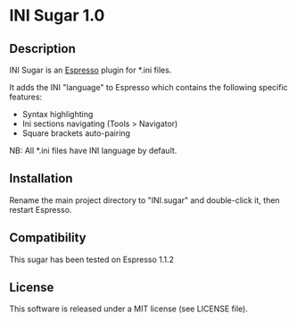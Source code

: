 # INI Sugar 1.0

## Description

INI Sugar is an [Espresso](http://macrabbit.com/espresso/) plugin for *.ini files.

It adds the INI "language" to Espresso which contains the following
specific features:

- Syntax highlighting
- Ini sections navigating (Tools > Navigator)
- Square brackets auto-pairing

NB: All *.ini files have INI language by default.

## Installation

Rename the main project directory to "INI.sugar" and double-click it, then restart
Espresso.

## Compatibility

This sugar has been tested on Espresso 1.1.2

## License

This software is released under a MIT license (see LICENSE file).

